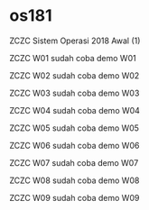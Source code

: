 # os181
ZCZC Sistem Operasi 2018 Awal (1)

ZCZC W01 sudah coba demo W01

ZCZC W02 sudah coba demo W02

ZCZC W03 sudah coba demo W03

ZCZC W04 sudah coba demo W04

ZCZC W05 sudah coba demo W05

ZCZC W06 sudah coba demo W06

ZCZC W07 sudah coba demo W07

ZCZC W08 sudah coba demo W08

ZCZC W09 sudah coba demo W09
